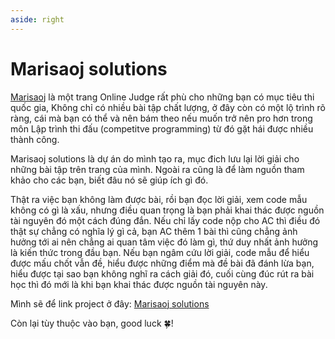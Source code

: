 ```yaml
---
aside: right
---
```


# Marisaoj solutions

[Marisaoj](https://marisaoj.com/) là một trang Online Judge rất phù cho những bạn có mục tiêu thi quốc gia, 
Không chỉ có nhiều bài tập chất lượng, ở đây còn có một lộ trình rõ ràng, cái mà bạn có thể và nên bám theo 
nếu muốn trở nên pro hơn trong môn Lập trình thi đấu (competitve programming) từ đó gặt hái được nhiều thành công.

Marisaoj solutions là dự án do mình tạo ra, mục đich lưu lại lời giải cho những bài tập trên trang của mình. 
Ngoài ra cũng là để làm nguồn tham khảo cho các bạn, biết đâu nó sẽ giúp ích gì đó. 

Thật ra việc bạn không làm được bài, rồi bạn đọc lời giải, xem code mẫu không có gì là xấu, 
nhưng điều quan trọng là bạn phải khai thác được nguồn tài nguyên đó một cách đúng đắn. 
Nếu chỉ lấy code nộp cho AC thì điều đó thật sự chẳng có nghĩa lý gì cả, 
bạn AC thêm 1 bài thì cũng chẳng ảnh hưởng tới ai nên chẳng ai quan tâm việc đó làm gì, 
thứ duy nhất ảnh hưởng là kiến thức trong đầu bạn. Nếu bạn ngâm cứu lời giải, code mẫu để 
hiểu được mấu chốt vẫn đề, hiểu được những điểm mà đề bài đã đánh lừa bạn, 
hiểu được tại sao bạn không nghĩ ra cách giải đó, cuối cùng đúc rút ra bài học 
thì đó mới là khi bạn khai thác được nguồn tài nguyên này.

Mình sẽ để link project ở đây: [Marisaoj solutions](./marisaoj/)

Còn lại tùy thuộc vào bạn, good luck :four_leaf_clover:!
